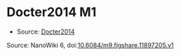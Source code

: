 <a name="material" />

# Docter2014 M1
<script type="application/ld+json">
  {
    "@context": "https://schema.org/",
    "@type": "ChemicalSubstance",
    "@id": "https://egonw.github.io/nanowiki/nanowiki334.html#material",
    "http://purl.org/dc/terms/conformsTo":
      {
        "@type": "CreativeWork",
        "@id": "https://bioschemas.org/profiles/ChemicalSubstance/0.4-RELEASE/"
      },
    "identfier": "334",
    "name": "Docter2014 M1",
    "url": "https://egonw.github.io/nanowiki/nanowiki334.html#material",
    "sameAs": "http://127.0.0.1/mediawiki/index.php/Special:URIResolver/Docter2014_M1"
  }
</script>


* Source: [Docter2014](Docter2014.md)


Source: NanoWiki 6, doi:[10.6084/m9.figshare.11897205.v1](https://doi.org/10.6084/m9.figshare.11897205.v1)
